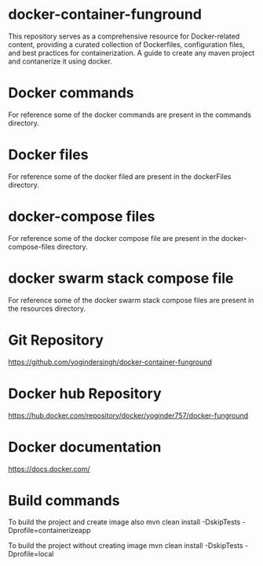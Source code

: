 # docker-container-funground
This repository serves as a comprehensive resource for Docker-related content, providing a curated collection of Dockerfiles, configuration files, and best practices for containerization.
A guide to create any maven project and contanerize it using docker.

# Docker commands
For reference some of the docker commands are present in the commands directory.

# Docker files
For reference some of the docker filed are present in the dockerFiles directory.

# docker-compose files
For reference some of the docker compose file are present in the docker-compose-files directory.

# docker swarm stack compose file
For reference some of the docker swarm stack compose files are present in the resources directory.

# Git Repository
https://github.com/yogindersingh/docker-container-funground

# Docker hub Repository
https://hub.docker.com/repository/docker/yoginder757/docker-funground

# Docker documentation
https://docs.docker.com/

# Build commands 

To build the project and create image also
mvn clean install -DskipTests -Dprofile=containerizeapp

To build the project without creating image
mvn clean install -DskipTests -Dprofile=local

